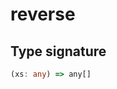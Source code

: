 # reverse

## Type signature

<!-- prettier-ignore-start -->
```typescript
(xs: any) => any[]
```
<!-- prettier-ignore-end -->

